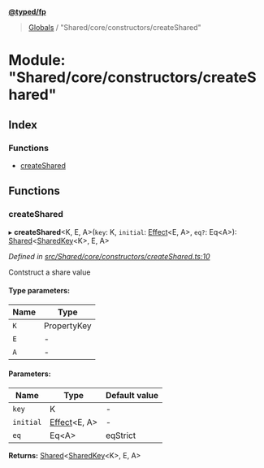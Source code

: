 **[@typed/fp](../README.md)**

> [Globals](../globals.md) / "Shared/core/constructors/createShared"

# Module: "Shared/core/constructors/createShared"

## Index

### Functions

* [createShared](_shared_core_constructors_createshared_.md#createshared)

## Functions

### createShared

▸ **createShared**\<K, E, A>(`key`: K, `initial`: [Effect](_effect_effect_.effect.md)\<E, A>, `eq?`: Eq\<A>): [Shared](_shared_core_model_shared_.shared.md)\<[SharedKey](_shared_core_model_sharedkey_.sharedkey.md)\<K>, E, A>

*Defined in [src/Shared/core/constructors/createShared.ts:10](https://github.com/TylorS/typed-fp/blob/ac98ca1/src/Shared/core/constructors/createShared.ts#L10)*

Contstruct a share value

#### Type parameters:

Name | Type |
------ | ------ |
`K` | PropertyKey |
`E` | - |
`A` | - |

#### Parameters:

Name | Type | Default value |
------ | ------ | ------ |
`key` | K | - |
`initial` | [Effect](_effect_effect_.effect.md)\<E, A> | - |
`eq` | Eq\<A> | eqStrict |

**Returns:** [Shared](_shared_core_model_shared_.shared.md)\<[SharedKey](_shared_core_model_sharedkey_.sharedkey.md)\<K>, E, A>

